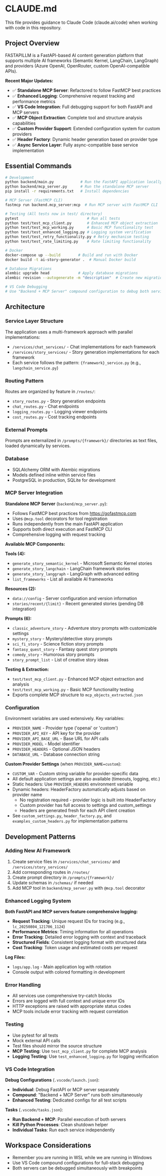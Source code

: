 # CLAUDE.md

This file provides guidance to Claude Code (claude.ai/code) when working with code in this repository.

## Project Overview

FASTAPILLM is a FastAPI-based AI content generation platform that supports multiple AI frameworks (Semantic Kernel, LangChain, LangGraph) and providers (Azure OpenAI, OpenRouter, custom OpenAI-compatible APIs).

**Recent Major Updates:**
- ✅ **Standalone MCP Server**: Refactored to follow FastMCP best practices
- ✅ **Enhanced Logging**: Comprehensive request tracking and performance metrics
- ✅ **VS Code Integration**: Full debugging support for both FastAPI and MCP servers
- ✅ **MCP Object Extraction**: Complete tool and structure analysis capabilities
- ✅ **Custom Provider Support**: Extended configuration system for custom providers
- ✅ **Header Factory**: Dynamic header generation based on provider type
- ✅ **Async Service Layer**: Fully async-compatible base service implementation

## Essential Commands

```bash
# Development
python backend/main.py            # Run the FastAPI application locally
python backend/mcp_server.py      # Run the standalone MCP server
pip install -r requirements.txt   # Install dependencies

# MCP Server (FastMCP CLI)
fastmcp run backend.mcp_server:mcp  # Run MCP server with FastMCP CLI

# Testing (All tests now in test/ directory)
pytest                               # Run all tests
python test/test_mcp_client.py       # Enhanced MCP object extraction
python test/test_mcp_working.py      # Basic MCP functionality test
python test/test_enhanced_logging.py # Logging system verification
python test/test_retry_functionality.py # Retry mechanism testing
python test/test_rate_limiting.py    # Rate limiting functionality

# Docker
docker-compose up --build        # Build and run with Docker
docker build -t ai-story-generator .  # Manual Docker build

# Database Migrations
alembic upgrade head             # Apply database migrations
alembic revision --autogenerate -m "description"  # Create new migration

# VS Code Debugging
# Use "Backend + MCP Server" compound configuration to debug both services
```

## Architecture

### Service Layer Structure
The application uses a multi-framework approach with parallel implementations:
- `/services/chat_services/` - Chat implementations for each framework
- `/services/story_services/` - Story generation implementations for each framework
- Each service follows the pattern: `{framework}_service.py` (e.g., `langchain_service.py`)

### Routing Pattern
Routes are organized by feature in `/routes/`:
- `story_routes.py` - Story generation endpoints
- `chat_routes.py` - Chat endpoints
- `logging_routes.py` - Logging viewer endpoints
- `cost_routes.py` - Cost tracking endpoints

### External Prompts
Prompts are externalized in `/prompts/{framework}/` directories as text files, loaded dynamically by services.

### Database
- SQLAlchemy ORM with Alembic migrations
- Models defined inline within service files
- PostgreSQL in production, SQLite for development

### MCP Server Integration
**Standalone MCP Server** (`backend/mcp_server.py`):
- Follows FastMCP best practices from https://gofastmcp.com
- Uses `@mcp.tool` decorators for tool registration
- Runs independently from the main FastAPI application
- Supports both direct execution and FastMCP CLI
- Comprehensive logging with request tracking

**Available MCP Components:**

**Tools (4):**
- `generate_story_semantic_kernel` - Microsoft Semantic Kernel stories
- `generate_story_langchain` - LangChain framework stories
- `generate_story_langgraph` - LangGraph with advanced editing
- `list_frameworks` - List all available AI frameworks

**Resources (2):**
- `data://config` - Server configuration and version information
- `stories/recent/{limit}` - Recent generated stories (pending DB integration)

**Prompts (6):**
- `classic_adventure_story` - Adventure story prompts with customizable settings
- `mystery_story` - Mystery/detective story prompts
- `sci_fi_story` - Science fiction story prompts
- `fantasy_quest_story` - Fantasy quest story prompts
- `comedy_story` - Humorous story prompts
- `story_prompt_list` - List of creative story ideas

**Testing & Extraction:**
- `test/test_mcp_client.py` - Enhanced MCP object extraction and analysis
- `test/test_mcp_working.py` - Basic MCP functionality testing
- Exports complete MCP structure to `mcp_objects_extracted.json`

### Configuration
Environment variables are used extensively. Key variables:
- `PROVIDER_NAME` - Provider type ('openai' or 'custom')
- `PROVIDER_API_KEY` - API key for the provider
- `PROVIDER_API_BASE_URL` - Base URL for API calls
- `PROVIDER_MODEL` - Model identifier
- `PROVIDER_HEADERS` - Optional JSON headers
- `DATABASE_URL` - Database connection string

**Custom Provider Settings** (when `PROVIDER_NAME=custom`):
- `CUSTOM_VAR` - Custom string variable for provider-specific data
- All default application settings are also available (timeouts, logging, etc.)
- Static headers: Use `PROVIDER_HEADERS` environment variable
- Dynamic headers: HeaderFactory automatically adjusts based on provider name
  - No registration required - provider logic is built into HeaderFactory
  - Custom provider has full access to settings and custom_settings
  - Headers are generated fresh for each API client creation
- See `custom_settings.py`, `header_factory.py`, and `examples_custom_headers.py` for implementation patterns

## Development Patterns

### Adding New AI Framework
1. Create service files in `/services/chat_services/` and `/services/story_services/`
2. Add corresponding routes in `/routes/`
3. Create prompt directory in `/prompts/{framework}/`
4. Update schemas in `/schemas/` if needed
5. Add MCP tool in `backend/mcp_server.py` with `@mcp.tool` decorator

### Enhanced Logging System
**Both FastAPI and MCP servers feature comprehensive logging:**
- **Request Tracking**: Unique request IDs for tracing (e.g., `lc_20250804_121706_1124`)
- **Performance Metrics**: Timing information for all operations
- **Error Tracking**: Detailed error logging with context and traceback
- **Structured Fields**: Consistent logging format with structured data
- **Cost Tracking**: Token usage and estimated costs per request

**Log Files:**
- `logs/app.log` - Main application log with rotation
- Console output with colored formatting in development

### Error Handling
- All services use comprehensive try-catch blocks
- Errors are logged with full context and unique error IDs
- HTTP exceptions are raised with appropriate status codes
- MCP tools include error tracking with request correlation

### Testing
- Use pytest for all tests
- Mock external API calls
- Test files should mirror the source structure
- **MCP Testing**: Use `test_mcp_client.py` for complete MCP analysis
- **Logging Testing**: Use `test_enhanced_logging.py` for logging verification

### VS Code Integration
**Debug Configurations** (`.vscode/launch.json`):
- **Individual**: Debug FastAPI or MCP server separately
- **Compound**: "Backend + MCP Server" runs both simultaneously
- **Enhanced Testing**: Dedicated configs for all test scripts

**Tasks** (`.vscode/tasks.json`):
- **Run Backend + MCP**: Parallel execution of both servers
- **Kill Python Processes**: Clean shutdown helper
- **Individual Tasks**: Run each service independently

## Workspace Considerations
- Remember you are running in WSL while we are running in Windows
- Use VS Code compound configurations for full-stack debugging
- Both servers can be debugged simultaneously with breakpoints